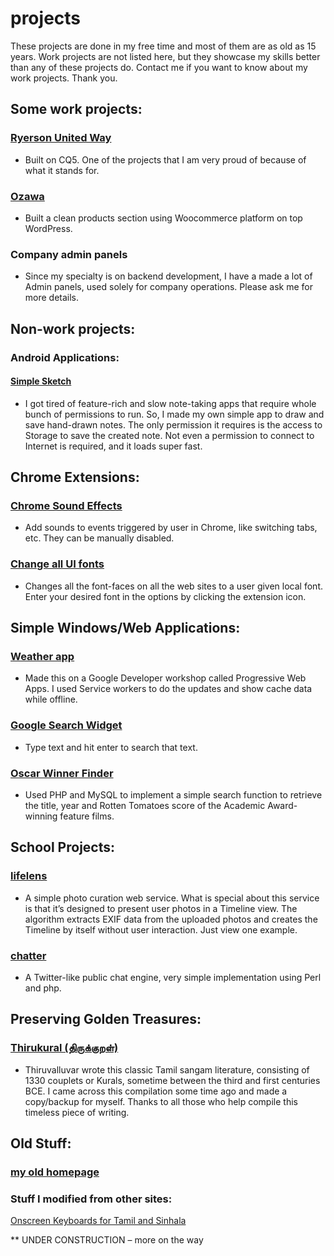 projects
======

These projects are done in my free time and most of them are as old as 15 years. Work projects are not listed here, but they showcase my skills better than any of these projects do. Contact me if you want to know about my work projects. Thank you.

## Some work projects:

### [Ryerson United Way](https://www.ryerson.ca/unitedway/)
* Built on CQ5. One of the projects that I am very proud of because of what it stands for.

### [Ozawa](https://ozawa.ca/products/)
* Built a clean products section using Woocommerce platform on top WordPress.

### Company admin panels
* Since my specialty is on backend development, I have a made a lot of Admin panels, used solely for company operations. Please ask me for more details.


## Non-work projects:

### Android Applications:

#### [Simple Sketch](https://play.google.com/store/apps/details?id=com.sivasuthan.simplesketch)
* I got tired of feature-rich and slow note-taking apps that require whole bunch of permissions to run. So, I made my own simple app to draw and save hand-drawn notes. The only permission it requires is the access to Storage to save the created note. Not even a permission to connect to Internet is required, and it loads super fast.


## Chrome Extensions:

### [Chrome Sound Effects](https://chrome.google.com/webstore/detail/chrome-sound-effects/oekengelpdnkfopdkkphkmaacfanbnla?utm_source=chrome-ntp-icon)
* Add sounds to events triggered by user in Chrome, like switching tabs, etc. They can be manually disabled.

### [Change all UI fonts](https://chrome.google.com/webstore/detail/change-all-ui-fonts/loiejdbcheeiipmakhghinclmpafiiel?utm_source=chrome-ntp-icon)
* Changes all the font-faces on all the web sites to a user given local font. Enter your desired font in the options by clicking the extension icon.


## Simple Windows/Web Applications:

### [Weather app](https://progressive-web-apps-736ed.firebaseapp.com/)
* Made this on a Google Developer workshop called Progressive Web Apps. I used Service workers to do the updates and show cache data while offline.

### [Google Search Widget](/projects/win/google-search.exe)
* Type text and hit enter to search that text.

### [Oscar Winner Finder](/projects/dbs/1/)
* Used PHP and MySQL to implement a simple search function to retrieve the title, year and Rotten Tomatoes score of the Academic Award-winning feature films.


## School Projects:

### [lifelens](http://sivasuthan.com/lifelens/)
* A simple photo curation web service. What is special about this service is that it’s designed to present user photos in a Timeline view. The algorithm extracts EXIF data from the uploaded photos and creates the Timeline by itself without user interaction. Just view one example.

### [chatter](http://www2.scs.ryerson.ca/~sdhayala/cgi-bin/project/)
* A Twitter-like public chat engine, very simple implementation using Perl and php.


## Preserving Golden Treasures:

### [Thirukural (திருக்குறள்)](https://github.com/dsivasuthan/thirukurals)
* Thiruvalluvar wrote this classic Tamil sangam literature, consisting of 1330 couplets or Kurals, sometime between the third and first centuries BCE. I came across this compilation some time ago and made a copy/backup for myself. Thanks to all those who help compile this timeless piece of writing.

## Old Stuff:

### [my old homepage](/projects/old_stuff/Home.htm)

### Stuff I modified from other sites:

[Onscreen Keyboards for Tamil and Sinhala](/projects/kbconverters/kbconverters.htm)





** UNDER CONSTRUCTION – more on the way
